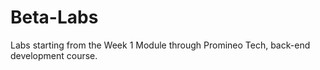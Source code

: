 # Beta-Labs
Labs starting from the Week 1 Module through Promineo Tech, back-end development course.
